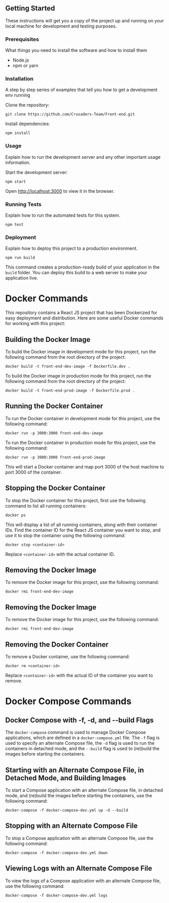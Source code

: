 ## Getting Started

These instructions will get you a copy of the project up and running on your local machine for development and testing purposes.

### Prerequisites

What things you need to install the software and how to install them

- Node.js
- npm or yarn

### Installation

A step by step series of examples that tell you how to get a development env running

Clone the repository:

```
git clone https://github.com/Crusaders-Team/Front-end.git
```

Install dependencies:

```
npm install
```

### Usage

Explain how to run the development server and any other important usage information.

Start the development server:

```
npm start
```

Open [http://localhost:3000](http://localhost:3000) to view it in the browser.

### Running Tests

Explain how to run the automated tests for this system.

```
npm test
```

### Deployment

Explain how to deploy this project to a production environment.

```
npm run build
```

This command creates a production-ready build of your application in the `build` folder. You can deploy this build to a web server to make your application live.

# Docker Commands

This repository contains a React JS project that has been Dockerized for easy deployment and distribution. Here are some useful Docker commands for working with this project:

## Building the Docker Image

To build the Docker image in development mode for this project, run the following command from the root directory of the project:

```
docker build -t front-end-dev-image -f Dockerfile.dev .
```

To build the Docker image in production mode for this project, run the following command from the root directory of the project:

```
docker build -t front-end-prod-image -f Dockerfile.prod .
```

## Running the Docker Container

To run the Docker container in development mode for this project, use the following command:

```
docker run -p 3000:3000 front-end-dev-image
```

To run the Docker container in production mode for this project, use the following command:

```
docker run -p 3000:3000 front-end-prod-image
```

This will start a Docker container and map port 3000 of the host machine to port 3000 of the container.

## Stopping the Docker Container

To stop the Docker container for this project, first use the following command to list all running containers:

```
docker ps
```

This will display a list of all running containers, along with their container IDs. Find the container ID for the React JS container you want to stop, and use it to stop the container using the following command:

```
docker stop <container-id>
```

Replace `<container-id>` with the actual container ID.

## Removing the Docker Image

To remove the Docker image for this project, use the following command:

```
docker rmi front-end-dev-image
```

## Removing the Docker Image

To remove the Docker image for this project, use the following command:

```
docker rmi front-end-dev-image
```

## Removing the Docker Container

To remove a Docker container, use the following command:

```
docker rm <container-id>
```

Replace `<container-id>` with the actual ID of the container you want to remove.

# Docker Compose Commands

## Docker Compose with -f, -d, and --build Flags

The `docker-compose` command is used to manage Docker Compose applications, which are defined in a `docker-compose.yml` file. The `-f` flag is used to specify an alternate Compose file, the `-d` flag is used to run the containers in detached mode, and the `--build` flag is used to (re)build the images before starting the containers.

## Starting with an Alternate Compose File, in Detached Mode, and Building Images

To start a Compose application with an alternate Compose file, in detached mode, and (re)build the images before starting the containers, use the following command:

```
docker-compose -f docker-compose-dev.yml up -d --build
```

## Stopping with an Alternate Compose File

To stop a Compose application with an alternate Compose file, use the following command:

```
docker-compose -f docker-compose-dev.yml down
```

## Viewing Logs with an Alternate Compose File

To view the logs of a Compose application with an alternate Compose file, use the following command:

```
docker-compose -f docker-compose-dev.yml logs
```
